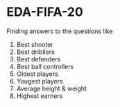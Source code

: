# EDA-FIFA-20

Finding answers to the questions like
1) Best shooter
2) Best dribllers
3) Best defenders
4) Best ball controllers
5) Oldest players
6) Yougest players
7) Average height & weight
8) Highest earners
